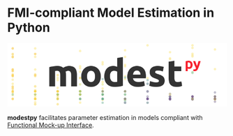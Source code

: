 # FMI-compliant Model Estimation in Python

![modestpy](/docs/img/modest-logo.png)

**modestpy** facilitates parameter estimation in models compliant with [Functional Mock-up Interface](https://fmi-standard.org/).
